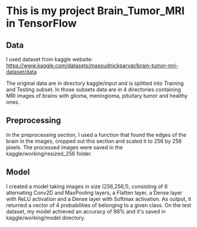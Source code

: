 # This is my project Brain_Tumor_MRI in TensorFlow
## Data
I used dataset from kaggle website: https://www.kaggle.com/datasets/masoudnickparvar/brain-tumor-mri-dataset/data

The original data are in directory kaggle/input and is splitted into Training and Testing subset.
In those subsets data are in 4 directories containing MRI images of brains with glioma, meningioma, pituitary tumor and healthy ones.
## Preprocessing
In the preprocessing section, I used a function that found the edges of the brain in the images, cropped out this section and scaled it to 256 by 256 pixels.
The processed images were saved in the kaggle/working/resized_256 folder.
## Model
I created a model taking images in size (256,256,1), consisting of 6 alternating Conv2D and MaxPooling layers, a Flatten layer, a Dense layer with ReLU activation and a Dense layer with Softmax activation.
As output, it returned a vector of 4 probabilities of belonging to a given class.
On the test dataset, my model achieved an accuracy of 98% and it's saved in kaggle/working/model directory.
